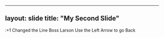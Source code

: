 ----
layout: slide
title: "My Second Slide"
----
:+1 Changed the Line Boss
Larson
Use the Left Arrow to go Back
